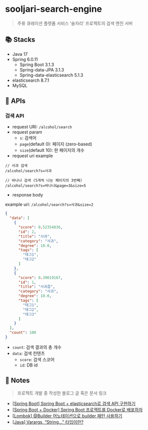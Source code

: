 # sooljari-search-engine
> 주류 큐레이션 플랫폼 서비스 ‘술자리’ 프로젝트의 검색 엔진 서버

## 📚 Stacks
* Java 17
* Spring 6.0.11
  * Spring Boot 3.1.3
  * Spring-data-JPA 3.1.3
  * Spring-data-elasticsearch 5.1.3
* elasticsearch 8.7.1
* MySQL

## 🔗 APIs
### 검색 API
* request URI: `/alcohol/search`
* request param
  * `s`: 검색어
  * `page`(default 0): 페이지 (zero-based)
  * `size`(default 10): 한 페이지의 개수
* request uri example
```
// 사과 검색
/alcohol/search?s=사과

// 바나나 검색 (5개씩 나눈 페이지의 3번째)
/alcohol/search?s=바나나&page=3&size=5
```
* response body

example uri: `/alcohol/search?s=사과&size=2`
```JSON
{
  "data": [
    {
      "score": 0.52354836,
      "id": 2,
      "title": "사과",
      "category": "사과",
      "degree": 10.0,
      "tags": [
        "태그1",
        "태그2"
      ]
    },
    {
      "score": 0.39019167,
      "id": 1,
      "title": "사과즙",
      "category": "사과",
      "degree": 10.0,
      "tags": [
        "태그1",
        "태그2",
        "태그3"
      ]
    }
  ],
  "count": 100
}
```
* `count`: 검색 결과의 총 개수
* `data`: 검색 컨텐츠
  * `score`: 검색 스코어
  * `id`: DB id

## 📔 Notes
> 프로젝트 개발 중 작성한 블로그 글 혹은 문서 링크
* [[Spring Boot] Spring Boot + elasticsearch로 검색 API 구현하기](https://j-1001000.tistory.com/1)
* [[Spring Boot + Docker] Spring Boot 프로젝트를 Docker로 배포하자](https://j-1001000.tistory.com/2)
* [[Lombok] @Builder 어노테이션으로 builder 패턴 사용하기](https://j-1001000.tistory.com/3)
* [[Java] Varargs, “String…” 타입이란?](https://j-1001000.tistory.com/4)